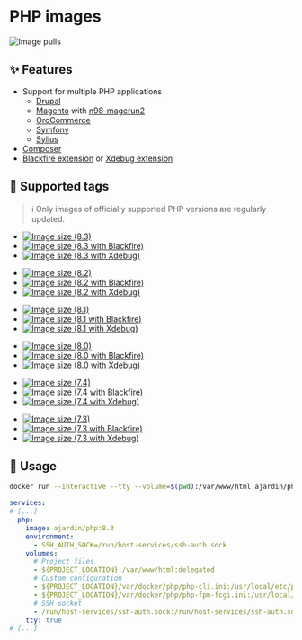 # PHP images
![Image pulls](https://img.shields.io/docker/pulls/ajardin/php)

## ✨ Features
* Support for multiple PHP applications
    - [Drupal][drupal]
    - [Magento][magento] with [n98-magerun2][n98-magerun2]
    - [OroCommerce][orocommerce]
    - [Symfony][symfony]
    - [Sylius][sylius]
* [Composer][composer]
* [Blackfire extension][blackfire] or [Xdebug extension][xdebug]

## 🐳 Supported tags

> :information_source: Only images of officially supported PHP versions are regularly updated.

* [![Image size (8.3)](https://img.shields.io/docker/image-size/ajardin/php/8.3?label=ajardin%2Fphp%3A8.3)](/php/8.3/Dockerfile)
* [![Image size (8.3 with Blackfire)](https://img.shields.io/docker/image-size/ajardin/php/8.3-blackfire?label=ajardin%2Fphp%3A8.3-blackfire)](/php/8.3/blackfire/Dockerfile)
* [![Image size (8.3 with Xdebug)](https://img.shields.io/docker/image-size/ajardin/php/8.3-xdebug?label=ajardin%2Fphp%3A8.3-xdebug)](/php/8.3/xdebug/Dockerfile)

[]()

* [![Image size (8.2)](https://img.shields.io/docker/image-size/ajardin/php/8.2?label=ajardin%2Fphp%3A8.2)](/php/8.2/Dockerfile)
* [![Image size (8.2 with Blackfire)](https://img.shields.io/docker/image-size/ajardin/php/8.2-blackfire?label=ajardin%2Fphp%3A8.2-blackfire)](/php/8.2/blackfire/Dockerfile)
* [![Image size (8.2 with Xdebug)](https://img.shields.io/docker/image-size/ajardin/php/8.2-xdebug?label=ajardin%2Fphp%3A8.2-xdebug)](/php/8.2/xdebug/Dockerfile)

[]()

* [![Image size (8.1)](https://img.shields.io/docker/image-size/ajardin/php/8.1?label=ajardin%2Fphp%3A8.1)](/php/8.1/Dockerfile)
* [![Image size (8.1 with Blackfire)](https://img.shields.io/docker/image-size/ajardin/php/8.1-blackfire?label=ajardin%2Fphp%3A8.1-blackfire)](/php/8.1/blackfire/Dockerfile)
* [![Image size (8.1 with Xdebug)](https://img.shields.io/docker/image-size/ajardin/php/8.1-xdebug?label=ajardin%2Fphp%3A8.1-xdebug)](/php/8.1/xdebug/Dockerfile)

[]()

* [![Image size (8.0)](https://img.shields.io/docker/image-size/ajardin/php/8.0?label=ajardin%2Fphp%3A8.0)](/php/8.0/Dockerfile)
* [![Image size (8.0 with Blackfire)](https://img.shields.io/docker/image-size/ajardin/php/8.0-blackfire?label=ajardin%2Fphp%3A8.0-blackfire)](/php/8.0/blackfire/Dockerfile)
* [![Image size (8.0 with Xdebug)](https://img.shields.io/docker/image-size/ajardin/php/8.0-xdebug?label=ajardin%2Fphp%3A8.0-xdebug)](/php/8.0/xdebug/Dockerfile)

[]()

* [![Image size (7.4)](https://img.shields.io/docker/image-size/ajardin/php/7.4?label=ajardin%2Fphp%3A7.4)](/php/7.4/Dockerfile)
* [![Image size (7.4 with Blackfire)](https://img.shields.io/docker/image-size/ajardin/php/7.4-blackfire?label=ajardin%2Fphp%3A7.4-blackfire)](/php/7.4/blackfire/Dockerfile)
* [![Image size (7.4 with Xdebug)](https://img.shields.io/docker/image-size/ajardin/php/7.4-xdebug?label=ajardin%2Fphp%3A7.4-xdebug)](/php/7.4/xdebug/Dockerfile)

[]()

* [![Image size (7.3)](https://img.shields.io/docker/image-size/ajardin/php/7.3?label=ajardin%2Fphp%3A7.3)](/php/7.3/Dockerfile)
* [![Image size (7.3 with Blackfire)](https://img.shields.io/docker/image-size/ajardin/php/7.3-blackfire?label=ajardin%2Fphp%3A7.3-blackfire)](/php/7.3/blackfire/Dockerfile)
* [![Image size (7.3 with Xdebug)](https://img.shields.io/docker/image-size/ajardin/php/7.3-xdebug?label=ajardin%2Fphp%3A7.3-xdebug)](/php/7.3/xdebug/Dockerfile)

## 🚀 Usage
```bash
docker run --interactive --tty --volume=$(pwd):/var/www/html ajardin/php:8.3 sh
```

```yaml
services:
# [...]
  php:
    image: ajardin/php:8.3
    environment:
      - SSH_AUTH_SOCK=/run/host-services/ssh-auth.sock
    volumes:
      # Project files
      - ${PROJECT_LOCATION}:/var/www/html:delegated
      # Custom configuration
      - ${PROJECT_LOCATION}/var/docker/php/php-cli.ini:/usr/local/etc/php/php-cli.ini:ro
      - ${PROJECT_LOCATION}/var/docker/php/php-fpm-fcgi.ini:/usr/local/etc/php/php-fpm-fcgi.ini:ro
      # SSH socket
      - /run/host-services/ssh-auth.sock:/run/host-services/ssh-auth.sock
    tty: true
# [...]
```

<!-- Resources -->
[drupal]: https://www.drupal.org/docs/system-requirements/php-requirements
[magento]: https://devdocs.magento.com/guides/v2.4/install-gde/system-requirements.html
[n98-magerun2]: https://github.com/netz98/n98-magerun2
[orocommerce]: https://doc.oroinc.com/backend/setup/system-requirements/
[symfony]: https://symfony.com/doc/current/setup.html#technical-requirements
[sylius]: https://docs.sylius.com/en/latest/book/installation/requirements.html
[composer]: https://getcomposer.org/
[blackfire]: https://blackfire.io/docs/introduction
[xdebug]: https://github.com/xdebug/xdebug
